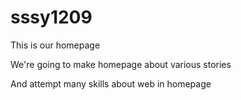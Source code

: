 # sssy1209

This is our homepage

We're going to make homepage about various stories

And attempt many skills about web in homepage
